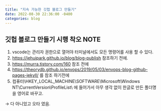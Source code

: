 ```yaml
---
title: "지속 가능한 깃헙 블로그 만들기"
date: 2022-08-30 22:36:00 -0400
categories: blog
---
```


## 깃헙 블로그 만들기 시행 착오 NOTE

1. vscode는 관리자 권한으로 열어야 터미널에서도 모든 명령어를 사용 할 수 있다.
2. https://jehuipark.github.io/blog/blog-publish 참조하기 전에.
3. https://murra.tistory.com/160 참조 전에
4. https://theorydb.github.io/envops/2019/05/03/envops-blog-github-pages-jekyll/ 를 참조 하기전에
5. 컴퓨터\HKEY_LOCAL_MACHINE\SOFTWARE\Microsoft\Windows NT\CurrentVersion\ProfileList\ 에 들어가서 아무 생각 없이 한글로 만든 폴더명을 영어로 바꾸고.

 &rightarrow; 다 아니었고 오타 였음.